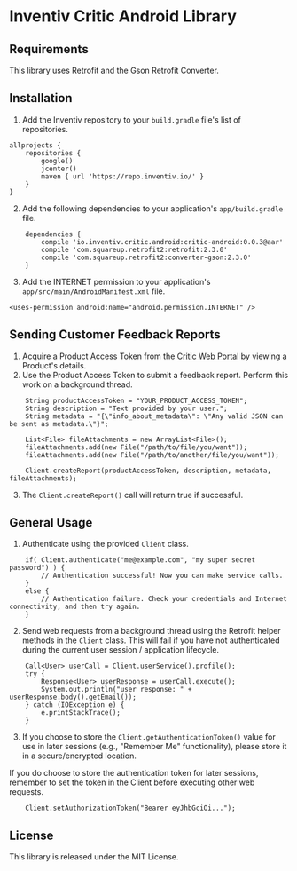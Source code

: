 # Inventiv Critic Android Library

## Requirements
This library uses Retrofit and the Gson Retrofit Converter.

## Installation
1. Add the Inventiv repository to your `build.gradle` file's list of repositories.
```
allprojects {
    repositories {
        google()
        jcenter()
        maven { url 'https://repo.inventiv.io/' }
    }
}
```
2. Add the following dependencies to your application's `app/build.gradle` file.
```
    dependencies {
        compile 'io.inventiv.critic.android:critic-android:0.0.3@aar'
        compile 'com.squareup.retrofit2:retrofit:2.3.0'
        compile 'com.squareup.retrofit2:converter-gson:2.3.0'
    }
```
3. Add the INTERNET permission to your application's `app/src/main/AndroidManifest.xml` file.
```
<uses-permission android:name="android.permission.INTERNET" />
```

## Sending Customer Feedback Reports
1. Acquire a Product Access Token from the [Critic Web Portal](https://critic.inventiv.io/products) by viewing a Product's details.
2. Use the Product Access Token to submit a feedback report. Perform this work on a background thread.
```
    String productAccessToken = "YOUR_PRODUCT_ACCESS_TOKEN";
    String description = "Text provided by your user.";
    String metadata = "{\"info_about_metadata\": \"Any valid JSON can be sent as metadata.\"}";
    
    List<File> fileAttachments = new ArrayList<File>();
    fileAttachments.add(new File("/path/to/file/you/want"));
    fileAttachments.add(new File("/path/to/another/file/you/want"));
    
    Client.createReport(productAccessToken, description, metadata, fileAttachments);
```
3. The `Client.createReport()` call will return true if successful.

## General Usage
1. Authenticate using the provided `Client` class.
```
    if( Client.authenticate("me@example.com", "my super secret password") ) {
        // Authentication successful! Now you can make service calls.
    }
    else {
        // Authentication failure. Check your credentials and Internet connectivity, and then try again.
    }
```
2. Send web requests from a background thread using the Retrofit helper methods in the `Client` class. This will fail if you have not authenticated during the current user session / application lifecycle.
```
    Call<User> userCall = Client.userService().profile();
    try {
        Response<User> userResponse = userCall.execute();
        System.out.println("user response: " + userResponse.body().getEmail());
    } catch (IOException e) {
        e.printStackTrace();
    }
```
3. If you choose to store the `Client.getAuthenticationToken()` value for use in later sessions (e.g., "Remember Me" functionality), please store it in a secure/encrypted location.

If you do choose to store the authentication token for later sessions, remember to set the token in the Client before executing other web requests.
```
    Client.setAuthorizationToken("Bearer eyJhbGciOi...");
```

## License
This library is released under the MIT License.
